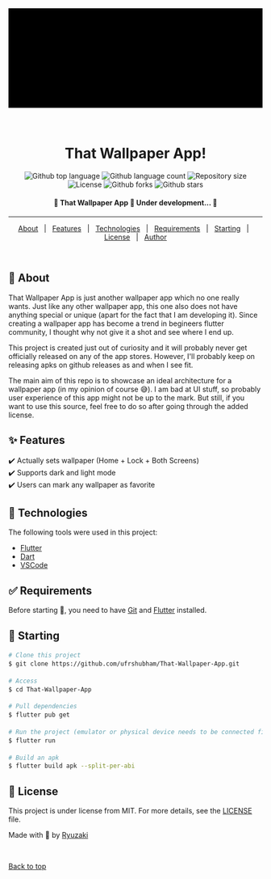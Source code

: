 <div align="center" id="top"> 
  <img src="./.github/app.gif" alt="That Wallpaper App" />

  &#xa0;

  <!-- <a href="https://thatwallpaperapp.netlify.app">Demo</a> -->
</div>

<h1 align="center">That Wallpaper App!</h1>

<p align="center">
  <img alt="Github top language" src="https://img.shields.io/github/languages/top/ufrshubham/that-wallpaper-app?color=7745b7">

  <img alt="Github language count" src="https://img.shields.io/github/languages/count/ufrshubham/that-wallpaper-app?color=7745b7">

  <img alt="Repository size" src="https://img.shields.io/github/repo-size/ufrshubham/that-wallpaper-app?color=7745b7">

  <img alt="License" src="https://img.shields.io/github/license/ufrshubham/that-wallpaper-app?color=7745b7">

  <img alt="Github forks" src="https://img.shields.io/github/forks/ufrshubham/that-wallpaper-app?color=7745b7" />

  <img alt="Github stars" src="https://img.shields.io/github/stars/ufrshubham/that-wallpaper-app?color=7745b7" />
</p>

<!-- Status -->
<h4 align="center"> 
	🚧  That Wallpaper App 🚀 Under development...  🚧
</h4> 

<hr>

<p align="center">
  <a href="#dart-about">About</a> &#xa0; | &#xa0; 
  <a href="#sparkles-features">Features</a> &#xa0; | &#xa0;
  <a href="#rocket-technologies">Technologies</a> &#xa0; | &#xa0;
  <a href="#white_check_mark-requirements">Requirements</a> &#xa0; | &#xa0;
  <a href="#checkered_flag-starting">Starting</a> &#xa0; | &#xa0;
  <a href="#memo-license">License</a> &#xa0; | &#xa0;
  <a href="https://github.com/{{YOUR_GITHUB_USERNAME}}" target="_blank">Author</a>
</p>

<br>

## :dart: About ##

That Wallpaper App is just another wallpaper app which no one really wants. Just like any other wallpaper app, this one also does not have anything special or unique (apart for the fact that I am developing it). Since creating a wallpaper app has become a trend in begineers flutter community, I thought why not give it a shot and see where I end up.

This project is created just out of curiosity and it will probably never get officially released on any of the app stores. However, I'll probably keep on releasing apks on github releases as and when I see fit.

The main aim of this repo is to showcase an ideal architecture for a wallpaper app (in my opinion of course 😅). I am bad at UI stuff, so probably user experience of this app might not be up to the mark. But still, if you want to use this source, feel free to do so after going through the added license.

## :sparkles: Features ##

:heavy_check_mark: Actually sets wallpaper (Home + Lock + Both Screens)\
:heavy_check_mark: Supports dark and light mode\
:heavy_check_mark: Users can mark any wallpaper as favorite

## :rocket: Technologies ##

The following tools were used in this project:

- [Flutter](https://flutter.dev/)
- [Dart](https://dart.dev/)
- [VSCode](https://code.visualstudio.com/)

## :white_check_mark: Requirements ##

Before starting :checkered_flag:, you need to have [Git](https://git-scm.com) and [Flutter](https://flutter.dev/) installed.

## :checkered_flag: Starting ##

```bash
# Clone this project
$ git clone https://github.com/ufrshubham/That-Wallpaper-App.git

# Access
$ cd That-Wallpaper-App

# Pull dependencies
$ flutter pub get

# Run the project (emulator or physical device needs to be connected first)
$ flutter run

# Build an apk
$ flutter build apk --split-per-abi
```

## :memo: License ##

This project is under license from MIT. For more details, see the [LICENSE](LICENSE) file.


Made with :brain: by <a href="https://github.com/ufrshubham" target="_blank">Ryuzaki</a>

&#xa0;

<a href="#top">Back to top</a>
